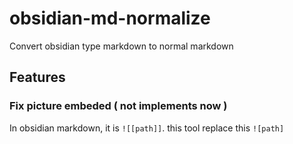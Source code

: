 # obsidian-md-normalize
Convert obsidian type markdown to normal markdown
## Features
### Fix picture embeded ( not implements now )
In obsidian markdown, it is `![[path]]`. this tool replace this `![path]`
